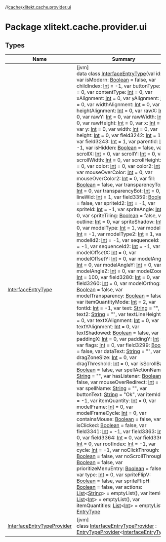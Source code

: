 //[cache](../../index.md)/[xlitekt.cache.provider.ui](index.md)

# Package xlitekt.cache.provider.ui

## Types

| Name | Summary |
|---|---|
| [InterfaceEntryType](-interface-entry-type/index.md) | [jvm]<br>data class [InterfaceEntryType](-interface-entry-type/index.md)(val id: [Int](https://kotlinlang.org/api/latest/jvm/stdlib/kotlin/-int/index.html), var isModern: [Boolean](https://kotlinlang.org/api/latest/jvm/stdlib/kotlin/-boolean/index.html) = false, var childIndex: [Int](https://kotlinlang.org/api/latest/jvm/stdlib/kotlin/-int/index.html) = -1, var buttonType: [Int](https://kotlinlang.org/api/latest/jvm/stdlib/kotlin/-int/index.html) = 0, var contentType: [Int](https://kotlinlang.org/api/latest/jvm/stdlib/kotlin/-int/index.html) = 0, var xAlignment: [Int](https://kotlinlang.org/api/latest/jvm/stdlib/kotlin/-int/index.html) = 0, var yAlignment: [Int](https://kotlinlang.org/api/latest/jvm/stdlib/kotlin/-int/index.html) = 0, var widthAlignment: [Int](https://kotlinlang.org/api/latest/jvm/stdlib/kotlin/-int/index.html) = 0, var heightAlignment: [Int](https://kotlinlang.org/api/latest/jvm/stdlib/kotlin/-int/index.html) = 0, var rawX: [Int](https://kotlinlang.org/api/latest/jvm/stdlib/kotlin/-int/index.html) = 0, var rawY: [Int](https://kotlinlang.org/api/latest/jvm/stdlib/kotlin/-int/index.html) = 0, var rawWidth: [Int](https://kotlinlang.org/api/latest/jvm/stdlib/kotlin/-int/index.html) = 0, var rawHeight: [Int](https://kotlinlang.org/api/latest/jvm/stdlib/kotlin/-int/index.html) = 0, var x: [Int](https://kotlinlang.org/api/latest/jvm/stdlib/kotlin/-int/index.html) = 0, var y: [Int](https://kotlinlang.org/api/latest/jvm/stdlib/kotlin/-int/index.html) = 0, var width: [Int](https://kotlinlang.org/api/latest/jvm/stdlib/kotlin/-int/index.html) = 0, var height: [Int](https://kotlinlang.org/api/latest/jvm/stdlib/kotlin/-int/index.html) = 0, var field3242: [Int](https://kotlinlang.org/api/latest/jvm/stdlib/kotlin/-int/index.html) = 1, var field3243: [Int](https://kotlinlang.org/api/latest/jvm/stdlib/kotlin/-int/index.html) = 1, var parentId: [Int](https://kotlinlang.org/api/latest/jvm/stdlib/kotlin/-int/index.html) = -1, var isHidden: [Boolean](https://kotlinlang.org/api/latest/jvm/stdlib/kotlin/-boolean/index.html) = false, var scrollX: [Int](https://kotlinlang.org/api/latest/jvm/stdlib/kotlin/-int/index.html) = 0, var scrollY: [Int](https://kotlinlang.org/api/latest/jvm/stdlib/kotlin/-int/index.html) = 0, var scrollWidth: [Int](https://kotlinlang.org/api/latest/jvm/stdlib/kotlin/-int/index.html) = 0, var scrollHeight: [Int](https://kotlinlang.org/api/latest/jvm/stdlib/kotlin/-int/index.html) = 0, var color: [Int](https://kotlinlang.org/api/latest/jvm/stdlib/kotlin/-int/index.html) = 0, var color2: [Int](https://kotlinlang.org/api/latest/jvm/stdlib/kotlin/-int/index.html) = 0, var mouseOverColor: [Int](https://kotlinlang.org/api/latest/jvm/stdlib/kotlin/-int/index.html) = 0, var mouseOverColor2: [Int](https://kotlinlang.org/api/latest/jvm/stdlib/kotlin/-int/index.html) = 0, var fill: [Boolean](https://kotlinlang.org/api/latest/jvm/stdlib/kotlin/-boolean/index.html) = false, var transparencyTop: [Int](https://kotlinlang.org/api/latest/jvm/stdlib/kotlin/-int/index.html) = 0, var transparencyBot: [Int](https://kotlinlang.org/api/latest/jvm/stdlib/kotlin/-int/index.html) = 0, var lineWid: [Int](https://kotlinlang.org/api/latest/jvm/stdlib/kotlin/-int/index.html) = 1, var field3359: [Boolean](https://kotlinlang.org/api/latest/jvm/stdlib/kotlin/-boolean/index.html) = false, var spriteId2: [Int](https://kotlinlang.org/api/latest/jvm/stdlib/kotlin/-int/index.html) = -1, var spriteId: [Int](https://kotlinlang.org/api/latest/jvm/stdlib/kotlin/-int/index.html) = -1, var spriteAngle: [Int](https://kotlinlang.org/api/latest/jvm/stdlib/kotlin/-int/index.html) = 0, var spriteTiling: [Boolean](https://kotlinlang.org/api/latest/jvm/stdlib/kotlin/-boolean/index.html) = false, var outline: [Int](https://kotlinlang.org/api/latest/jvm/stdlib/kotlin/-int/index.html) = 0, var spriteShadow: [Int](https://kotlinlang.org/api/latest/jvm/stdlib/kotlin/-int/index.html) = 0, var modelType: [Int](https://kotlinlang.org/api/latest/jvm/stdlib/kotlin/-int/index.html) = 1, var modelId: [Int](https://kotlinlang.org/api/latest/jvm/stdlib/kotlin/-int/index.html) = -1, var modelType2: [Int](https://kotlinlang.org/api/latest/jvm/stdlib/kotlin/-int/index.html) = 1, var modelId2: [Int](https://kotlinlang.org/api/latest/jvm/stdlib/kotlin/-int/index.html) = -1, var sequenceId: [Int](https://kotlinlang.org/api/latest/jvm/stdlib/kotlin/-int/index.html) = -1, var sequenceId2: [Int](https://kotlinlang.org/api/latest/jvm/stdlib/kotlin/-int/index.html) = -1, var modelOffsetX: [Int](https://kotlinlang.org/api/latest/jvm/stdlib/kotlin/-int/index.html) = 0, var modelOffsetY: [Int](https://kotlinlang.org/api/latest/jvm/stdlib/kotlin/-int/index.html) = 0, var modelAngleX: [Int](https://kotlinlang.org/api/latest/jvm/stdlib/kotlin/-int/index.html) = 0, var modelAngleY: [Int](https://kotlinlang.org/api/latest/jvm/stdlib/kotlin/-int/index.html) = 0, var modelAngleZ: [Int](https://kotlinlang.org/api/latest/jvm/stdlib/kotlin/-int/index.html) = 0, var modelZoom: [Int](https://kotlinlang.org/api/latest/jvm/stdlib/kotlin/-int/index.html) = 100, var field3280: [Int](https://kotlinlang.org/api/latest/jvm/stdlib/kotlin/-int/index.html) = 0, var field3260: [Int](https://kotlinlang.org/api/latest/jvm/stdlib/kotlin/-int/index.html) = 0, var modelOrthog: [Boolean](https://kotlinlang.org/api/latest/jvm/stdlib/kotlin/-boolean/index.html) = false, var modelTransparency: [Boolean](https://kotlinlang.org/api/latest/jvm/stdlib/kotlin/-boolean/index.html) = false, var itemQuantityMode: [Int](https://kotlinlang.org/api/latest/jvm/stdlib/kotlin/-int/index.html) = 2, var fontId: [Int](https://kotlinlang.org/api/latest/jvm/stdlib/kotlin/-int/index.html) = -1, var text: [String](https://kotlinlang.org/api/latest/jvm/stdlib/kotlin/-string/index.html) = &quot;&quot;, var text2: [String](https://kotlinlang.org/api/latest/jvm/stdlib/kotlin/-string/index.html) = &quot;&quot;, var textLineHeight: [Int](https://kotlinlang.org/api/latest/jvm/stdlib/kotlin/-int/index.html) = 0, var textXAlignment: [Int](https://kotlinlang.org/api/latest/jvm/stdlib/kotlin/-int/index.html) = 0, var textYAlignment: [Int](https://kotlinlang.org/api/latest/jvm/stdlib/kotlin/-int/index.html) = 0, var textShadowed: [Boolean](https://kotlinlang.org/api/latest/jvm/stdlib/kotlin/-boolean/index.html) = false, var paddingX: [Int](https://kotlinlang.org/api/latest/jvm/stdlib/kotlin/-int/index.html) = 0, var paddingY: [Int](https://kotlinlang.org/api/latest/jvm/stdlib/kotlin/-int/index.html) = 0, var flags: [Int](https://kotlinlang.org/api/latest/jvm/stdlib/kotlin/-int/index.html) = 0, var field3299: [Boolean](https://kotlinlang.org/api/latest/jvm/stdlib/kotlin/-boolean/index.html) = false, var dataText: [String](https://kotlinlang.org/api/latest/jvm/stdlib/kotlin/-string/index.html) = &quot;&quot;, var dragZoneSize: [Int](https://kotlinlang.org/api/latest/jvm/stdlib/kotlin/-int/index.html) = 0, var dragThreshold: [Int](https://kotlinlang.org/api/latest/jvm/stdlib/kotlin/-int/index.html) = 0, var isScrollBar: [Boolean](https://kotlinlang.org/api/latest/jvm/stdlib/kotlin/-boolean/index.html) = false, var spellActionName: [String](https://kotlinlang.org/api/latest/jvm/stdlib/kotlin/-string/index.html) = &quot;&quot;, var hasListener: [Boolean](https://kotlinlang.org/api/latest/jvm/stdlib/kotlin/-boolean/index.html) = false, var mouseOverRedirect: [Int](https://kotlinlang.org/api/latest/jvm/stdlib/kotlin/-int/index.html) = -1, var spellName: [String](https://kotlinlang.org/api/latest/jvm/stdlib/kotlin/-string/index.html) = &quot;&quot;, var buttonText: [String](https://kotlinlang.org/api/latest/jvm/stdlib/kotlin/-string/index.html) = &quot;Ok&quot;, var itemId: [Int](https://kotlinlang.org/api/latest/jvm/stdlib/kotlin/-int/index.html) = -1, var itemQuantity: [Int](https://kotlinlang.org/api/latest/jvm/stdlib/kotlin/-int/index.html) = 0, var modelFrame: [Int](https://kotlinlang.org/api/latest/jvm/stdlib/kotlin/-int/index.html) = 0, var modelFrameCycle: [Int](https://kotlinlang.org/api/latest/jvm/stdlib/kotlin/-int/index.html) = 0, var containsMouse: [Boolean](https://kotlinlang.org/api/latest/jvm/stdlib/kotlin/-boolean/index.html) = false, var isClicked: [Boolean](https://kotlinlang.org/api/latest/jvm/stdlib/kotlin/-boolean/index.html) = false, var field3341: [Int](https://kotlinlang.org/api/latest/jvm/stdlib/kotlin/-int/index.html) = -1, var field3363: [Int](https://kotlinlang.org/api/latest/jvm/stdlib/kotlin/-int/index.html) = 0, var field3364: [Int](https://kotlinlang.org/api/latest/jvm/stdlib/kotlin/-int/index.html) = 0, var field3365: [Int](https://kotlinlang.org/api/latest/jvm/stdlib/kotlin/-int/index.html) = 0, var rootIndex: [Int](https://kotlinlang.org/api/latest/jvm/stdlib/kotlin/-int/index.html) = -1, var cycle: [Int](https://kotlinlang.org/api/latest/jvm/stdlib/kotlin/-int/index.html) = -1, var noClickThrough: [Boolean](https://kotlinlang.org/api/latest/jvm/stdlib/kotlin/-boolean/index.html) = false, var noScrollThrough: [Boolean](https://kotlinlang.org/api/latest/jvm/stdlib/kotlin/-boolean/index.html) = false, var prioritizeMenuEntry: [Boolean](https://kotlinlang.org/api/latest/jvm/stdlib/kotlin/-boolean/index.html) = false, var type: [Int](https://kotlinlang.org/api/latest/jvm/stdlib/kotlin/-int/index.html) = 0, var spriteFlipV: [Boolean](https://kotlinlang.org/api/latest/jvm/stdlib/kotlin/-boolean/index.html) = false, var spriteFlipH: [Boolean](https://kotlinlang.org/api/latest/jvm/stdlib/kotlin/-boolean/index.html) = false, var actions: [List](https://kotlinlang.org/api/latest/jvm/stdlib/kotlin.collections/-list/index.html)&lt;[String](https://kotlinlang.org/api/latest/jvm/stdlib/kotlin/-string/index.html)&gt; = emptyList(), var itemIds: [List](https://kotlinlang.org/api/latest/jvm/stdlib/kotlin.collections/-list/index.html)&lt;[Int](https://kotlinlang.org/api/latest/jvm/stdlib/kotlin/-int/index.html)&gt; = emptyList(), var itemQuantities: [List](https://kotlinlang.org/api/latest/jvm/stdlib/kotlin.collections/-list/index.html)&lt;[Int](https://kotlinlang.org/api/latest/jvm/stdlib/kotlin/-int/index.html)&gt; = emptyList()) : [EntryType](../xlitekt.cache.provider/-entry-type/index.md) |
| [InterfaceEntryTypeProvider](-interface-entry-type-provider/index.md) | [jvm]<br>class [InterfaceEntryTypeProvider](-interface-entry-type-provider/index.md) : [EntryTypeProvider](../xlitekt.cache.provider/-entry-type-provider/index.md)&lt;[InterfaceEntryType](-interface-entry-type/index.md)&gt; |
